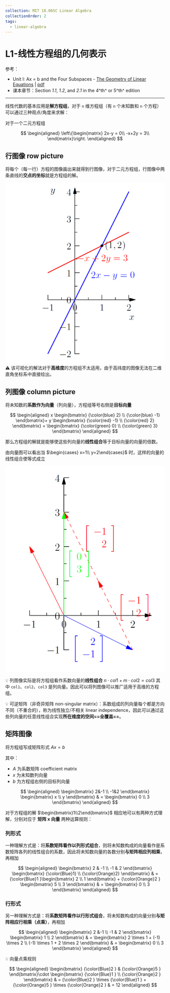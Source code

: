 ```yaml
---
collection: MIT 18.06SC Linear Algebra
collectionOrder: 2
tags:
  - linear-algebra
---
```


# L1-线性方程组的几何表示
参考：
* Unit I: Ax = b and the Four Subspaces - [The Geometry of Linear Equations](https://ocw.mit.edu/courses/mathematics/18-06sc-linear-algebra-fall-2011/ax-b-and-the-four-subspaces/the-geometry-of-linear-equations/) |   [pdf](./attachments/MIT18_06SCF11_Ses1.1sum.pdf)
* 课本章节：Section *1.1*, *1.2*, and *2.1* in the 4^th^ or 5^th^ edition

---

线性代数的基本应用是**解方程组**，对于 `n` 维方程组（有 `n` 个未知数和 `n` 个方程）可以通过三种观点/角度来求解：

对于一个二元方程组
<!-- #region-->
$$
\begin{aligned}
\left\{\begin{matrix}
    2x-y = 0\\
    -x+2y = 3\\
\end{matrix}\right.
\end{aligned}
$$
<!-- #endregion -->

## 行图像 row picture
将每个（每一行）方程的图像画出来就得到行图像，对于二元方程组，行图像中两条直线的**交点的坐标**就是方程组的解。

![行图像](./images/20200824232225886_6425.png)
:warning: 该可视化的解法对于**高维度**的方程组不太适用，由于高纬度的图像无法在二维直角坐标系中直接绘出。

## 列图像 column picture
将未知数的**系数作为向量**（列向量），方程组等号右侧是**目标向量**

<!-- #region-->
$$
\begin{aligned}
x
\begin{bmatrix}
  {\color{blue} 2} \\
  {\color{blue} -1}
\end{bmatrix}+ y
\begin{bmatrix}
  {\color{red} -1} \\
  {\color{red} 2}
\end{bmatrix} =
\begin{bmatrix}
  {\color{green} 0} \\
  {\color{green} 3}
\end{bmatrix}
\end{aligned}
$$
<!-- #endregion -->

那么方程组的解就是能够使这些列向量的**线性组合**等于目标向量的向量的倍数。

由向量图可以看出当 $\begin{cases} x=1\\ y=2\end{cases}$ 时，这样的向量的线性组合使等式成立

![列图像](./images/20200824235247496_22465.png)

:bulb: 列图像实际是将方程组看作系数向量的**线性组合** $n \cdot col1 + m \cdot col2 = col3$ 其中 `col1`、`col2`、`col3` 是列向量。因此可以将列图像可以推广适用于高维的方程组。

:bulb: 可逆矩阵（非奇异矩阵 non-singular matrix）：系数组成的列向量每个都是方向不同（不重合的），称为线性独立/不相关 linear independence，因此可以通过这些列向量的任意线性组合实现**所在维度的空间==全覆盖==**。

## 矩阵图像
将方程组写成矩阵形式 $Ax=b$

其中：
* $A$ 为系数矩阵 coefficient matrix
* $x$ 为未知数列向量
* $b$ 为方程组右侧的目标列向量

<!-- #region-->
$$
\begin{aligned}
\begin{bmatrix}
  2&-1 \\
  -1&2
\end{bmatrix}
\begin{bmatrix}
  x \\
  y
\end{bmatrix}
& =
\begin{bmatrix}
  0 \\
  3
\end{bmatrix}
\end{aligned}
$$
<!-- #endregion -->

对于方程组的解 $\begin{bmatrix}1\\2\end{bmatrix}$ 相应地可以有两种方式理解，分别对应于 **矩阵 x 向量** 两种运算规则：

### 列形式
一种理解方式是：将**系数矩阵看作以列形式组合**，则将未知数构成的向量看作是系数矩阵各列的线性组合的系数，因此将未知数向量的各数分别**与矩阵相应列相乘**，再相加

<!-- #region-->
$$
\begin{aligned}
\begin{bmatrix}
  2 & -1 \\
  -1 & 2
\end{bmatrix}
\begin{bmatrix}
  {\color{Blue}1} \\
  {\color{Orange}2}
\end{bmatrix} & = {\color{Blue}1 }\begin{bmatrix}
  2 \\
  1
\end{bmatrix}
+
{\color{Orange}2 }
\begin{bmatrix}
  5 \\
  3
\end{bmatrix}
& =
\begin{bmatrix}
  0 \\
  3
\end{bmatrix}
\end{aligned}
$$
<!-- #endregion -->

### 行形式
另一种理解方式是：将**系数矩阵看作以行形式组合**，将未知数构成的向量分别**与矩阵相应行相乘（点乘）**，再相加

<!-- #region-->
$$
\begin{aligned}
\begin{bmatrix}
  2 &-1 \\
  -1 & 2
\end{bmatrix}
\begin{bmatrix}
  1 \\
  2
\end{bmatrix}
& =
\begin{bmatrix}
  2 \times 1 + (-1) \times 2 \\
  (-1) \times 1 + 2 \times 2
\end{bmatrix}
& =
\begin{bmatrix}
  0 \\
  3
\end{bmatrix}
\end{aligned}
$$
<!-- #endregion -->

:bulb: 向量点乘规则

<!-- #region-->
$$
\begin{aligned}
\begin{bmatrix}
  {\color{Blue}2 } & {\color{Orange}5 }
\end{bmatrix}\cdot
\begin{bmatrix}
  {\color{Blue}1 } \\
  {\color{Orange}2 }
\end{bmatrix}
& =
{\color{Blue}2 } \times {\color{Blue}1 } + {\color{Orange}5 } \times {\color{Orange}2 }
& =
12
\end{aligned}
$$
<!-- #endregion -->
